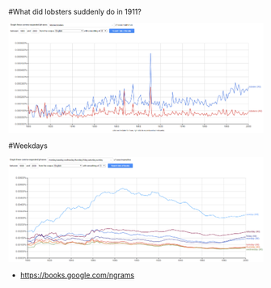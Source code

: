 #What did lobsters suddenly do in 1911?

![lobsters](lobsters.png)

#Weekdays

![weekdays](weekdays.png)



* https://books.google.com/ngrams
